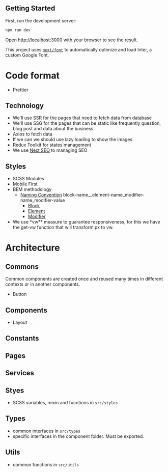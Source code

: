 ## Getting Started

First, run the development server:

```bash
npm run dev
```

Open [http://localhost:3000](http://localhost:3000) with your browser to see the result.

This project uses [`next/font`](https://nextjs.org/docs/basic-features/font-optimization) to automatically optimize and load Inter, a custom Google Font.

# Code format

- Prettier

## Technology

- We'll use SSR for the pages that need to fetch data from database
- We'll use SSG for the pages that can be static like frequently question, blog post and data about the business
- Axios to fetch data
- If we can we should use lazy loading to show the images
- Redux Toolkit for states management
- We use [Next SEO](https://github.com/garmeeh/next-seo) to managing SEO

## Styles

- SCSS Modules
- Mobile First
- BEM methodology
  - [Naming Convention](https://en.bem.info/methodology/naming-convention/)
    block-name\_\_element-name_modifier-name_modifier-value
    - [Block](https://en.bem.info/methodology/quick-start/#block)
    - [Element](https://en.bem.info/methodology/quick-start/#element)
    - [Modifier](https://en.bem.info/methodology/quick-start/#modifier)
- We use \*vw\*\* measure to guarantee responsiveness, for this we have the get-vw function that will transform px to vw.

# Architecture

## Commons

Common components are created once and reused many times in different contexts or in another components.

- Button

## Components

- Layout

## Constants

## Pages

## Services

## Styes

- SCSS variables, mixin and fucntions in `src/styles`

## Types

- common interfaces in `src/types`
- specific interfaces in the component folder. Must be exported.

## Utils

- common functions in `src/utils`
